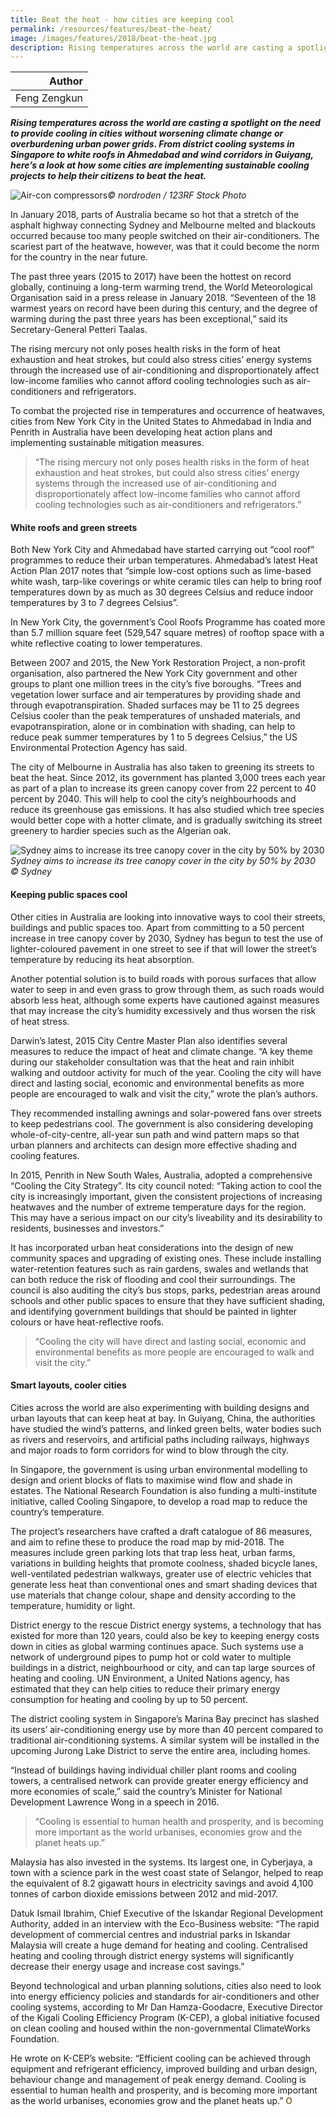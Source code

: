 ```yaml
---
title: Beat the heat - how cities are keeping cool
permalink: /resources/features/beat-the-heat/
image: /images/features/2018/beat-the-heat.jpg
description: Rising temperatures across the world are casting a spotlight on the need to provide cooling in cities without worsening climate change or overburdening urban power grids. From district cooling systems in Singapore to white roofs in Ahmedabad and wind corridors in Guiyang, here’s a look at how some cities are implementing sustainable cooling projects to help their citizens to beat the heat.  
---
```


| Author |
|---:|
| Feng Zengkun |

***Rising temperatures across the world are casting a spotlight on the need to provide cooling in cities without worsening climate change or overburdening urban power grids. From district cooling systems in Singapore to white roofs in Ahmedabad and wind corridors in Guiyang, here’s a look at how some cities are implementing sustainable cooling projects to help their citizens to beat the heat.***

![Air-con compressors](/images/features/2018/beat-the-heat.jpg/)*© nordroden / 123RF Stock Photo*

In January 2018, parts of Australia became so hot that a stretch of the asphalt highway connecting Sydney and Melbourne melted and blackouts occurred because too many people switched on their air-conditioners. The scariest part of the heatwave, however, was that it could become the norm for the country in the near future.

The past three years (2015 to 2017) have been the hottest on record globally, continuing a long-term warming trend, the World Meteorological Organisation said in a press release in January 2018. “Seventeen of the 18 warmest years on record have been during this century, and the degree of warming during the past three years has been exceptional,” said its Secretary-General Petteri Taalas.

The rising mercury not only poses health risks in the form of heat exhaustion and heat strokes, but could also stress cities’ energy systems through the increased use of air-conditioning and disproportionately affect low-income families who cannot afford cooling technologies such as air-conditioners and refrigerators.

To combat the projected rise in temperatures and occurrence of heatwaves, cities from New York City in the United States to Ahmedabad in India and Penrith in Australia have been developing heat action plans and implementing sustainable mitigation measures.

> “The rising mercury not only poses health risks in the form of heat exhaustion and heat strokes, but could also stress cities’ energy systems through the increased use of air-conditioning and disproportionately affect low-income families who cannot afford cooling technologies such as air-conditioners and refrigerators.”

#### **White roofs and green streets**

Both New York City and Ahmedabad have started carrying out “cool roof” programmes to reduce their urban temperatures. Ahmedabad’s latest Heat Action Plan 2017 notes that “simple low-cost options such as lime-based white wash, tarp-like coverings or white ceramic tiles can help to bring roof temperatures down by as much as 30 degrees Celsius and reduce indoor temperatures by 3 to 7 degrees Celsius”.

In New York City, the government’s Cool Roofs Programme has coated more than 5.7 million square feet (529,547 square metres) of rooftop space with a white reflective coating to lower temperatures.

Between 2007 and 2015, the New York Restoration Project, a non-profit organisation, also partnered the New York City government and other groups to plant one million trees in the city’s five boroughs. “Trees and vegetation lower surface and air temperatures by providing shade and through evapotranspiration. Shaded surfaces may be 11 to 25 degrees Celsius cooler than the peak temperatures of unshaded materials, and evapotranspiration, alone or in combination with shading, can help to reduce peak summer temperatures by 1 to 5 degrees Celsius,” the US Environmental Protection Agency has said.

The city of Melbourne in Australia has also taken to greening its streets to beat the heat. Since 2012, its government has planted 3,000 trees each year as part of a plan to increase its green canopy cover from 22 percent to 40 percent by 2040. This will help to cool the city’s neighbourhoods and reduce its greenhouse gas emissions. It has also studied which tree species would better cope with a hotter climate, and is gradually switching its street greenery to hardier species such as the Algerian oak.

![Sydney aims to increase its tree canopy cover in the city by 50% by 2030](/images/features/2018/sydney-tree-canopy.jpg/)*Sydney aims to increase its tree canopy cover in the city by 50% by 2030 © Sydney*

#### **Keeping public spaces cool**

Other cities in Australia are looking into innovative ways to cool their streets, buildings and public spaces too. Apart from committing to a 50 percent increase in tree canopy cover by 2030, Sydney has begun to test the use of lighter-coloured pavement in one street to see if that will lower the street’s temperature by reducing its heat absorption.

Another potential solution is to build roads with porous surfaces that allow water to seep in and even grass to grow through them, as such roads would absorb less heat, although some experts have cautioned against measures that may increase the city’s humidity excessively and thus worsen the risk of heat stress.

Darwin’s latest, 2015 City Centre Master Plan also identifies several measures to reduce the impact of heat and climate change. “A key theme during our stakeholder consultation was that the heat and rain inhibit walking and outdoor activity for much of the year. Cooling the city will have direct and lasting social, economic and environmental benefits as more people are encouraged to walk and visit the city,” wrote the plan’s authors.

They recommended installing awnings and solar-powered fans over streets to keep pedestrians cool. The government is also considering developing whole-of-city-centre, all-year sun path and wind pattern maps so that urban planners and architects can design more effective shading and cooling features.

In 2015, Penrith in New South Wales, Australia, adopted a comprehensive “Cooling the City Strategy”. Its city council noted: “Taking action to cool the city is increasingly important, given the consistent projections of increasing heatwaves and the number of extreme temperature days for the region. This may have a serious impact on our city’s liveability and its desirability to residents, businesses and investors.”

It has incorporated urban heat considerations into the design of new community spaces and upgrading of existing ones. These include installing water-retention features such as rain gardens, swales and wetlands that can both reduce the risk of flooding and cool their surroundings. The council is also auditing the city’s bus stops, parks, pedestrian areas around schools and other public spaces to ensure that they have sufficient shading, and identifying government buildings that should be painted in lighter colours or have heat-reflective roofs.

> “Cooling the city will have direct and lasting social, economic and environmental benefits as more people are encouraged to walk and visit the city.”

#### **Smart layouts, cooler cities**

Cities across the world are also experimenting with building designs and urban layouts that can keep heat at bay. In Guiyang, China, the authorities have studied the wind’s patterns, and linked green belts, water bodies such as rivers and reservoirs, and artificial paths including railways, highways and major roads to form corridors for wind to blow through the city.

In Singapore, the government is using urban environmental modelling to design and orient blocks of flats to maximise wind flow and shade in estates. The National Research Foundation is also funding a multi-institute initiative, called Cooling Singapore, to develop a road map to reduce the country’s temperature.

The project’s researchers have crafted a draft catalogue of 86 measures, and aim to refine these to produce the road map by mid-2018. The measures include green parking lots that trap less heat, urban farms, variations in building heights that promote coolness, shaded bicycle lanes, well-ventilated pedestrian walkways, greater use of electric vehicles that generate less heat than conventional ones and smart shading devices that use materials that change colour, shape and density according to the temperature, humidity or light.

District energy to the rescue
District energy systems, a technology that has existed for more than 120 years, could also be key to keeping energy costs down in cities as global warming continues apace. Such systems use a network of underground pipes to pump hot or cold water to multiple buildings in a district, neighbourhood or city, and can tap large sources of heating and cooling. UN Environment, a United Nations agency, has estimated that they can help cities to reduce their primary energy consumption for heating and cooling by up to 50 percent.

The district cooling system in Singapore’s Marina Bay precinct has slashed its users’ air-conditioning energy use by more than 40 percent compared to traditional air-conditioning systems. A similar system will be installed in the upcoming Jurong Lake District to serve the entire area, including homes.

“Instead of buildings having individual chiller plant rooms and cooling towers, a centralised network can provide greater energy efficiency and more economies of scale,” said the country’s Minister for National Development Lawrence Wong in a speech in 2016.

> “Cooling is essential to human health and prosperity, and is becoming more important as the world urbanises, economies grow and the planet heats up.”

Malaysia has also invested in the systems. Its largest one, in Cyberjaya, a town with a science park in the west coast state of Selangor, helped to reap the equivalent of 8.2 gigawatt hours in electricity savings and avoid 4,100 tonnes of carbon dioxide emissions between 2012 and mid-2017.

Datuk Ismail Ibrahim, Chief Executive of the Iskandar Regional Development Authority, added in an interview with the Eco-Business website: “The rapid development of commercial centres and industrial parks in Iskandar Malaysia will create a huge demand for heating and cooling. Centralised heating and cooling through district energy systems will significantly decrease their energy usage and increase cost savings.”

Beyond technological and urban planning solutions, cities also need to look into energy efficiency policies and standards for air-conditioners and other cooling systems, according to Mr Dan Hamza-Goodacre, Executive Director of the Kigali Cooling Efficiency Program (K-CEP), a global initiative focused on clean cooling and housed within the non-governmental ClimateWorks Foundation.

He wrote on K-CEP’s website: “Efficient cooling can be achieved through equipment and refrigerant efficiency, improved building and urban design, behaviour change and management of peak energy demand. Cooling is essential to human health and prosperity, and is becoming more important as the world urbanises, economies grow and the planet heats up.” **<font color="#967942">O</font>**
